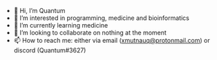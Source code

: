 - 👋 Hi, I’m Quantum
- 👀 I’m interested in programming, medicine and bioinformatics
- 🌱 I’m currently learning medicine
- 💞️ I’m looking to collaborate on nothing at the moment
- 📫 How to reach me: either via email (xmutnauq@protonmail.com) or discord (Quantum#3627)

<!---
Quantum16Xy/Quantum16Xy is a ✨ special ✨ repository because its `README.md` (this file) appears on your GitHub profile.
You can click the Preview link to take a look at your changes.
--->
